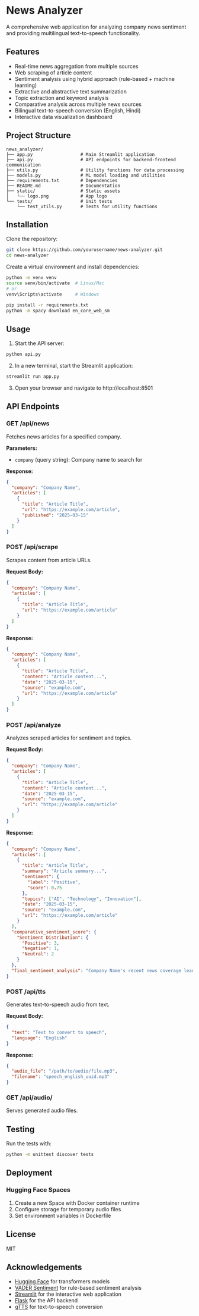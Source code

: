 # News Analyzer

A comprehensive web application for analyzing company news sentiment and providing multilingual text-to-speech functionality.

## Features

- Real-time news aggregation from multiple sources
- Web scraping of article content
- Sentiment analysis using hybrid approach (rule-based + machine learning)
- Extractive and abstractive text summarization
- Topic extraction and keyword analysis
- Comparative analysis across multiple news sources
- Bilingual text-to-speech conversion (English, Hindi)
- Interactive data visualization dashboard

## Project Structure

```
news_analyzer/
├── app.py                  # Main Streamlit application
├── api.py                  # API endpoints for backend-frontend communication
├── utils.py                # Utility functions for data processing
├── models.py               # ML model loading and utilities
├── requirements.txt        # Dependencies
├── README.md               # Documentation
├── static/                 # Static assets
│   └── logo.png            # App logo
└── tests/                  # Unit tests
    └── test_utils.py       # Tests for utility functions
```

## Installation

Clone the repository:
```bash
git clone https://github.com/yourusername/news-analyzer.git
cd news-analyzer
```

Create a virtual environment and install dependencies:
```bash
python -m venv venv
source venv/bin/activate  # Linux/Mac
# or
venv\Scripts\activate     # Windows

pip install -r requirements.txt
python -m spacy download en_core_web_sm
```

## Usage

1. Start the API server:
```bash
python api.py
```

2. In a new terminal, start the Streamlit application:
```bash
streamlit run app.py
```

3. Open your browser and navigate to http://localhost:8501

## API Endpoints

### GET /api/news
Fetches news articles for a specified company.

**Parameters:**
- `company` (query string): Company name to search for

**Response:**
```json
{
  "company": "Company Name",
  "articles": [
    {
      "title": "Article Title",
      "url": "https://example.com/article",
      "published": "2025-03-15"
    }
  ]
}
```

### POST /api/scrape
Scrapes content from article URLs.

**Request Body:**
```json
{
  "company": "Company Name",
  "articles": [
    {
      "title": "Article Title",
      "url": "https://example.com/article"
    }
  ]
}
```

**Response:**
```json
{
  "company": "Company Name",
  "articles": [
    {
      "title": "Article Title",
      "content": "Article content...",
      "date": "2025-03-15",
      "source": "example.com",
      "url": "https://example.com/article"
    }
  ]
}
```

### POST /api/analyze
Analyzes scraped articles for sentiment and topics.

**Request Body:**
```json
{
  "company": "Company Name",
  "articles": [
    {
      "title": "Article Title",
      "content": "Article content...",
      "date": "2025-03-15",
      "source": "example.com",
      "url": "https://example.com/article"
    }
  ]
}
```

**Response:**
```json
{
  "company": "Company Name",
  "articles": [
    {
      "title": "Article Title",
      "summary": "Article summary...",
      "sentiment": {
        "label": "Positive",
        "score": 0.75
      },
      "topics": ["AI", "Technology", "Innovation"],
      "date": "2025-03-15",
      "source": "example.com",
      "url": "https://example.com/article"
    }
  ],
  "comparative_sentiment_score": {
    "Sentiment Distribution": {
      "Positive": 3,
      "Negative": 1,
      "Neutral": 2
    }
  },
  "final_sentiment_analysis": "Company Name's recent news coverage leans positive..."
}
```

### POST /api/tts
Generates text-to-speech audio from text.

**Request Body:**
```json
{
  "text": "Text to convert to speech",
  "language": "English"
}
```

**Response:**
```json
{
  "audio_file": "/path/to/audio/file.mp3",
  "filename": "speech_english_uuid.mp3"
}
```

### GET /api/audio/<filename>
Serves generated audio files.

## Testing

Run the tests with:
```bash
python -m unittest discover tests
```

## Deployment

### Hugging Face Spaces

1. Create a new Space with Docker container runtime
2. Configure storage for temporary audio files
3. Set environment variables in Dockerfile

## License

MIT

## Acknowledgements

- [Hugging Face](https://huggingface.co/) for transformers models
- [VADER Sentiment](https://github.com/cjhutto/vaderSentiment) for rule-based sentiment analysis
- [Streamlit](https://streamlit.io/) for the interactive web application
- [Flask](https://flask.palletsprojects.com/) for the API backend
- [gTTS](https://gtts.readthedocs.io/) for text-to-speech conversion